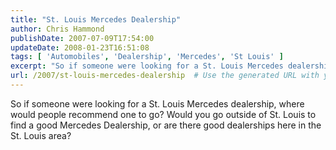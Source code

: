 ```yaml
---
title: "St. Louis Mercedes Dealership"
author: Chris Hammond
publishDate: 2007-07-09T17:54:00
updateDate: 2008-01-23T16:51:08
tags: [ 'Automobiles', 'Dealership', 'Mercedes', 'St Louis' ]
excerpt: "So if someone were looking for a St. Louis Mercedes dealership, where would people recommend one to go? Would you go outside of St. Louis to find a good Mercedes Dealership, or are there good dealerships here in the St. Louis..."
url: /2007/st-louis-mercedes-dealership  # Use the generated URL with year
---
```

So if someone were looking for a St. Louis Mercedes dealership, where would people recommend one to go? Would you go outside of St. Louis to find a good Mercedes Dealership, or are there good dealerships here in the St. Louis area?
